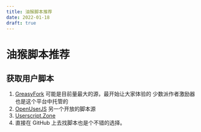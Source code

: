 ```yaml
---
title: 油猴脚本推荐
date: 2022-01-18
draft: true
---
```


# 油猴脚本推荐

## 获取用户脚本

1. [GreasyFork](https://greasyfork.org/zh-CN) 可能是目前量最大的源，最开始让大家体验的 少数派作者激励器 也是这个平台中托管的
2. [OpenUserJS](https://openuserjs.org/) 另一个开放的脚本源
3. [Userscript.Zone](https://www.userscript.zone/)
4. 直接在 GitHub 上去找脚本也是个不错的选择。
